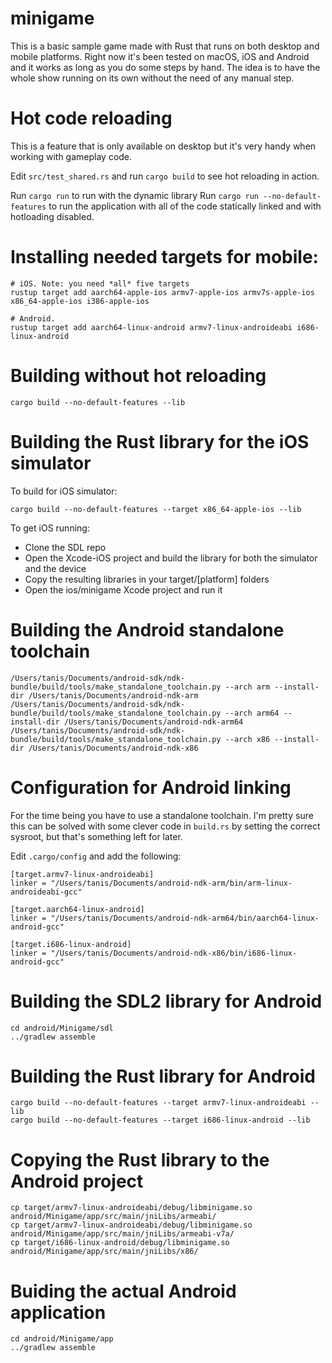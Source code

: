 # minigame

This is a basic sample game made with Rust that runs on both desktop and mobile platforms.
Right now it's been tested on macOS, iOS and Android and it works as long as you do some steps by hand.
The idea is to have the whole show running on its own without the need of any manual step.

# Hot code reloading

This is a feature that is only available on desktop but it's very handy when working with gameplay code.

Edit `src/test_shared.rs` and run `cargo build` to see hot reloading in action.

Run `cargo run` to run with the dynamic library
Run `cargo run --no-default-features` to run the application with all of the code statically linked and with hotloading disabled.

# Installing needed targets for mobile:

```
# iOS. Note: you need *all* five targets
rustup target add aarch64-apple-ios armv7-apple-ios armv7s-apple-ios x86_64-apple-ios i386-apple-ios

# Android.
rustup target add aarch64-linux-android armv7-linux-androideabi i686-linux-android
```

# Building without hot reloading

```
cargo build --no-default-features --lib
```

# Building the Rust library for the iOS simulator

To build for iOS simulator:
```
cargo build --no-default-features --target x86_64-apple-ios --lib
```

To get iOS running:

- Clone the SDL repo
- Open the Xcode-iOS project and build the library for both the simulator and the device
- Copy the resulting libraries in your target/[platform] folders 
- Open the ios/minigame Xcode project and run it

# Building the Android standalone toolchain
```
/Users/tanis/Documents/android-sdk/ndk-bundle/build/tools/make_standalone_toolchain.py --arch arm --install-dir /Users/tanis/Documents/android-ndk-arm
/Users/tanis/Documents/android-sdk/ndk-bundle/build/tools/make_standalone_toolchain.py --arch arm64 --install-dir /Users/tanis/Documents/android-ndk-arm64
/Users/tanis/Documents/android-sdk/ndk-bundle/build/tools/make_standalone_toolchain.py --arch x86 --install-dir /Users/tanis/Documents/android-ndk-x86
```

# Configuration for Android linking

For the time being you have to use a standalone toolchain. I'm pretty sure this can be solved with some clever
code in `build.rs` by setting the correct sysroot, but that's something left for later. 

Edit `.cargo/config` and add the following:

```
[target.armv7-linux-androideabi]
linker = "/Users/tanis/Documents/android-ndk-arm/bin/arm-linux-androideabi-gcc"

[target.aarch64-linux-android]
linker = "/Users/tanis/Documents/android-ndk-arm64/bin/aarch64-linux-android-gcc"

[target.i686-linux-android]
linker = "/Users/tanis/Documents/android-ndk-x86/bin/i686-linux-android-gcc"
```

# Building the SDL2 library for Android

```
cd android/Minigame/sdl
../gradlew assemble
```

# Building the Rust library for Android

```
cargo build --no-default-features --target armv7-linux-androideabi --lib
cargo build --no-default-features --target i686-linux-android --lib
```

# Copying the Rust library to the Android project

```
cp target/armv7-linux-androideabi/debug/libminigame.so android/Minigame/app/src/main/jniLibs/armeabi/
cp target/armv7-linux-androideabi/debug/libminigame.so android/Minigame/app/src/main/jniLibs/armeabi-v7a/
cp target/i686-linux-android/debug/libminigame.so android/Minigame/app/src/main/jniLibs/x86/
```

# Buiding the actual Android application
```
cd android/Minigame/app
../gradlew assemble
```
